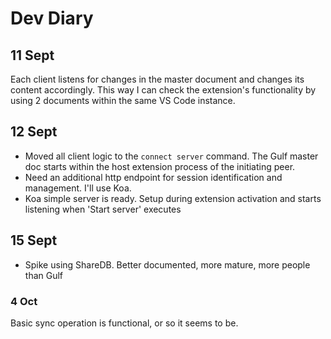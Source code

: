 # Dev Diary

## 11 Sept

Each client listens for changes in the master document and changes its content accordingly. This way I can check the extension's functionality by using 2 documents within the same VS Code instance.

## 12 Sept

- Moved all client logic to the `connect server` command. The Gulf master doc starts within the host extension process of the initiating peer.
- Need an additional http endpoint for session identification and management. I'll use Koa.
- Koa simple server is ready. Setup during extension activation and starts listening
when 'Start server' executes

## 15 Sept

- Spike using ShareDB. Better documented, more mature, more people than Gulf

### 4 Oct

Basic sync operation is functional, or so it seems to be.